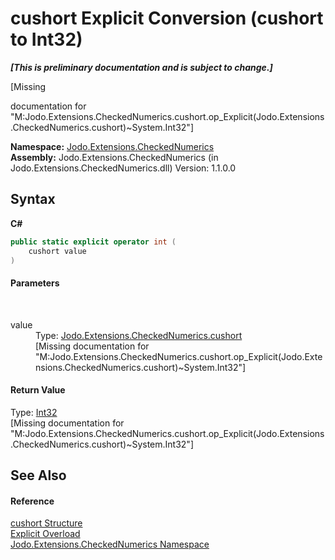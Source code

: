 # cushort&nbsp;Explicit Conversion (cushort to Int32)
 _**\[This is preliminary documentation and is subject to change.\]**_

\[Missing <summary> documentation for "M:Jodo.Extensions.CheckedNumerics.cushort.op_Explicit(Jodo.Extensions.CheckedNumerics.cushort)~System.Int32"\]

**Namespace:**&nbsp;<a href="N_Jodo_Extensions_CheckedNumerics">Jodo.Extensions.CheckedNumerics</a><br />**Assembly:**&nbsp;Jodo.Extensions.CheckedNumerics (in Jodo.Extensions.CheckedNumerics.dll) Version: 1.1.0.0

## Syntax

**C#**<br />
``` C#
public static explicit operator int (
	cushort value
)
```


#### Parameters
&nbsp;<dl><dt>value</dt><dd>Type: <a href="T_Jodo_Extensions_CheckedNumerics_cushort">Jodo.Extensions.CheckedNumerics.cushort</a><br />\[Missing <param name="value"/> documentation for "M:Jodo.Extensions.CheckedNumerics.cushort.op_Explicit(Jodo.Extensions.CheckedNumerics.cushort)~System.Int32"\]</dd></dl>

#### Return Value
Type: <a href="https://docs.microsoft.com/dotnet/api/system.int32" target="_blank" rel="noopener noreferrer">Int32</a><br />\[Missing <returns> documentation for "M:Jodo.Extensions.CheckedNumerics.cushort.op_Explicit(Jodo.Extensions.CheckedNumerics.cushort)~System.Int32"\]

## See Also


#### Reference
<a href="T_Jodo_Extensions_CheckedNumerics_cushort">cushort Structure</a><br /><a href="Overload_Jodo_Extensions_CheckedNumerics_cushort_op_Explicit">Explicit Overload</a><br /><a href="N_Jodo_Extensions_CheckedNumerics">Jodo.Extensions.CheckedNumerics Namespace</a><br />